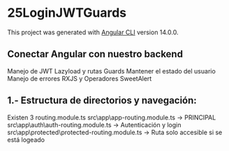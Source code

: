 # 25LoginJWTGuards

This project was generated with [Angular CLI](https://github.com/angular/angular-cli) version 14.0.0.

## Conectar Angular con nuestro backend

Manejo de JWT
Lazyload y rutas
Guards
Mantener el estado del usuario
Manejo de errores
RXJS y Operadores
SweetAlert

## 1.- Estructura de directorios y navegación:
Existen 3 routing.module.ts
src\app\app-routing.module.ts -> PRINCIPAL
src\app\auth\auth-routing.module.ts -> Autenticación y login
src\app\protected\protected-routing.module.ts -> Ruta solo accesible si se está logeado

